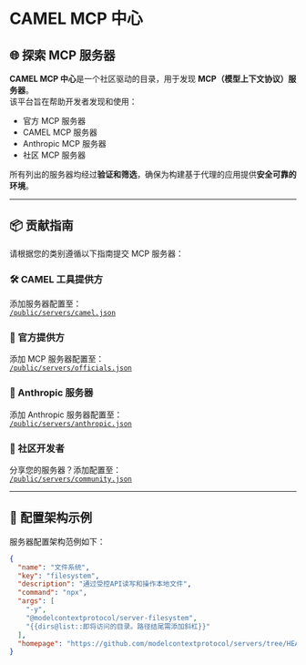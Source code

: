 # CAMEL MCP 中心

## 🌐 探索 MCP 服务器

**CAMEL MCP 中心**是一个社区驱动的目录，用于发现 **MCP（模型上下文协议）服务器**。  
该平台旨在帮助开发者发现和使用：

- 官方 MCP 服务器  
- CAMEL MCP 服务器  
- Anthropic MCP 服务器  
- 社区 MCP 服务器

所有列出的服务器均经过**验证和筛选**，确保为构建基于代理的应用提供**安全可靠的环境**。

---

## 📦 贡献指南

请根据您的类别遵循以下指南提交 MCP 服务器：

### 🛠 CAMEL 工具提供方
添加服务器配置至：  
[`/public/servers/camel.json`](./public/servers/camel.json)

### 🏢 官方提供方
添加 MCP 服务器配置至：  
[`/public/servers/officials.json`](./public/servers/officials.json)

### 📁 Anthropic 服务器
添加 Anthropic 服务器配置至：  
[`/public/servers/anthropic.json`](./public/servers/anthropic.json)

### 👥 社区开发者
分享您的服务器？添加配置至：  
[`/public/servers/community.json`](./public/servers/community.json)

---

## 🧾 配置架构示例

服务器配置架构范例如下：

```json
{
  "name": "文件系统",
  "key": "filesystem",
  "description": "通过受控API读写和操作本地文件",
  "command": "npx",
  "args": [
    "-y",
    "@modelcontextprotocol/server-filesystem",
    "{{dirs@list::即将访问的目录。路径结尾需添加斜杠}}"
  ],
  "homepage": "https://github.com/modelcontextprotocol/servers/tree/HEAD/src/filesystem"
}